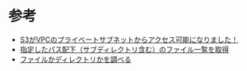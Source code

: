 # 参考

- [S3がVPCのプライベートサブネットからアクセス可能になりました！](https://dev.classmethod.jp/articles/vpc-endpoint-for-s3/)
- [指定したパス配下（サブディレクトリ含む）のファイル一覧を取得](https://kuroeveryday.blogspot.com/2018/03/recursive-directory-search-with-nodejs.html)
- [ファイルかディレクトリかを調べる](https://nodejs.org/api/fs.html#fs_file_system)
